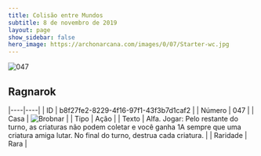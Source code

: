 ```yaml
---
title: Colisão entre Mundos
subtitle: 8 de novembro de 2019
layout: page
show_sidebar: false
hero_image: https://archonarcana.com/images/0/07/Starter-wc.jpg
---
```


![047](https://cdn.keyforgegame.com/media/card_front/pt/452_047_74J4X26PXH7R_pt.png)

## Ragnarok

|----|----|
| ID | b8f27fe2-8229-4f16-97f1-43f3b7d1caf2 |
| Número | 047 |
| Casa | ![Brobnar](https://archonarcana.com/images/thumb/e/e0/Brobnar.png/22px-Brobnar.png "Brobnar") |
| Tipo | Ação |
| Texto | Alfa.  Jogar: Pelo restante do turno, as criaturas não podem coletar e você ganha 1A sempre que uma criatura amiga lutar. No final do turno, destrua cada criatura. |
| Raridade | Rara |
